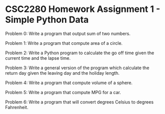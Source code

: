 # CSC2280 Homework Assignment 1 - Simple Python Data

Problem 0: Write a program that output sum of two numbers.

Problem 1: Write a program that compute area of a circle.

Problem 2: Write a Python program to calculate the go off time given the current time and the lapse time.

Problem 3: Write a general version of the program which calculate the return day given the leaving day and the holiday length.

Problem 4: Write a program that compute volume of a sphere.

Problem 5: Write a program that compute MPG for a car.

Problem 6: Write a program that will convert degrees Celsius to degrees Fahrenheit.
